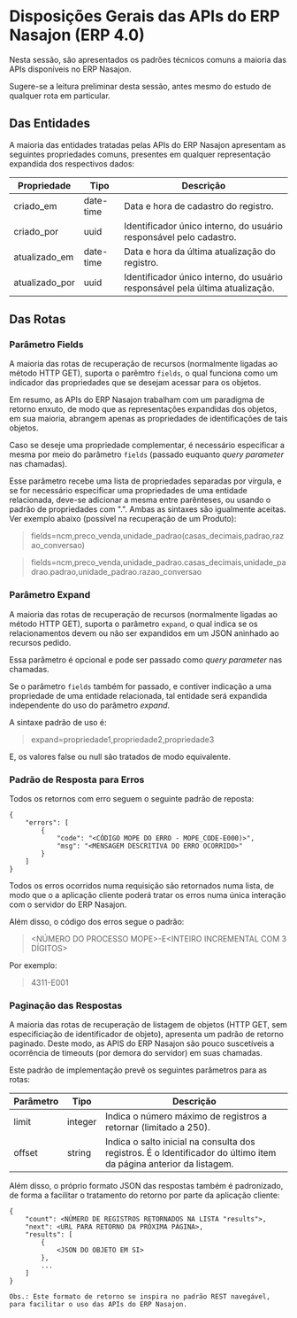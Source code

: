 # Disposições Gerais das APIs do ERP Nasajon (ERP 4.0)

Nesta sessão, são apresentados os padrões técnicos comuns a maioria das APIs disponíveis no ERP Nasajon.

Sugere-se a leitura preliminar desta sessão, antes mesmo do estudo de qualquer rota em particular.

## Das Entidades

A maioria das entidades tratadas pelas APIs do ERP Nasajon apresentam as seguintes propriedades comuns, presentes em qualquer representação expandida dos respectivos dados:

| Propriedade | Tipo | Descrição |
| -- | -- | -- |
| criado_em | date-time | Data e hora de cadastro do registro. |
| criado_por | uuid | Identificador único interno, do usuário responsável pelo cadastro. |
| atualizado_em | date-time | Data e hora da última atualização do registro. |
| atualizado_por | uuid | Identificador único interno, do usuário responsável pela última atualização. |

## Das Rotas

### Parâmetro Fields

A maioria das rotas de recuperação de recursos (normalmente ligadas ao método HTTP GET), suporta o parêmtro ```fields```, o qual funciona como um indicador das propriedades que se desejam acessar para os objetos.

Em resumo, as APIs do ERP Nasajon trabalham com um paradigma de retorno enxuto, de modo que as representações expandidas dos objetos, em sua maioria, abrangem apenas as propriedades de identificações de tais objetos.

Caso se deseje uma propriedade complementar, é necessário especificar a mesma por meio do parâmetro ```fields``` (passado euquanto _query parameter_ nas chamadas).

Esse parâmetro recebe uma lista de propriedades separadas por vírgula, e se for necessário especificar uma propriedades de uma entidade relacionada, deve-se adicionar a mesma entre parênteses, ou usando o padrão de propriedades com ".". Ambas as sintaxes são igualmente aceitas. Ver exemplo abaixo (possível na recuperação de um Produto):

> fields=ncm,preco_venda,unidade_padrao(casas_decimais,padrao,razao_conversao)

> fields=ncm,preco_venda,unidade_padrao.casas_decimais,unidade_padrao.padrao,unidade_padrao.razao_conversao

### Parâmetro Expand

A maioria das rotas de recuperação de recursos (normalmente ligadas ao método HTTP GET), suporta o parâmetro ```expand```, o qual indica se os relacionamentos devem ou não ser expandidos em um JSON aninhado ao recursos pedido.

Essa parâmetro é opcional e pode ser passado como _query parameter_ nas chamadas.

Se o parâmetro ```fields``` também for passado, e contiver indicação a uma propriedade de uma entidade relacionada, tal entidade será expandida independente do uso do parâmetro _expand_.

A sintaxe padrão de uso é:

> expand=propriedade1,propriedade2,propriedade3

E, os valores false ou null são tratados de modo equivalente.

### Padrão de Resposta para Erros

Todos os retornos com erro seguem o seguinte padrão de reposta:

```http
{
    "errors": [
        {
            "code": "<CÓDIGO MOPE DO ERRO - MOPE_CODE-E000)>",
            "msg": "<MENSAGEM DESCRITIVA DO ERRO OCORRIDO>"
        }
    ]
}
```

Todos os erros ocorridos numa requisição são retornados numa lista, de modo que o a aplicação cliente poderá tratar os erros numa única interação com o servidor do ERP Nasajon.

Além disso, o código dos erros segue o padrão:

> <NÚMERO DO PROCESSO MOPE>-E<INTEIRO INCREMENTAL COM 3 DÍGITOS>

Por exemplo:

> 4311-E001

### Paginação das Respostas

A maioria das rotas de recuperação de listagem de objetos (HTTP GET, sem especificiação de identificador de objeto), apresenta um padrão de retorno paginado. Deste modo, as APIS do ERP Nasajon são pouco suscetíveis a ocorrência de timeouts (por demora do servidor) em suas chamadas.

Este padrão de implementação prevê os seguintes parâmetros para as rotas:

| Parâmetro | Tipo | Descrição |
| -- | -- | -- |
| limit | integer | Indica o número máximo de registros a retornar (limitado a 250). |
| offset | string | Indica o salto inicial na consulta dos registros. É o Identificador do último item da página anterior da listagem. |

Além disso, o próprio formato JSON das respostas também é padronizado, de forma a facilitar o tratamento do retorno por parte da aplicação cliente:

```http
{
    "count": <NÚMERO DE REGISTROS RETORNADOS NA LISTA "results">,
    "next": <URL PARA RETORNO DA PRÓXIMA PÁGINA>,
    "results": [
        {
            <JSON DO OBJETO EM SI>
        },
        ...
    ]
}

Obs.: Este formato de retorno se inspira no padrão REST navegável, para facilitar o uso das APIs do ERP Nasajon.